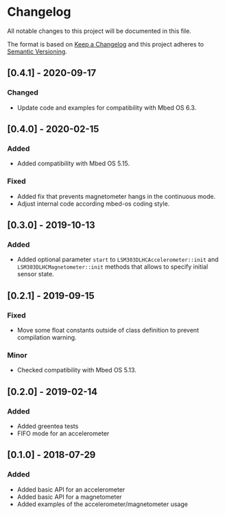 # Changelog
All notable changes to this project will be documented in this file.

The format is based on [Keep a Changelog](https://keepachangelog.com/en/1.0.0/)
and this project adheres to [Semantic Versioning](https://semver.org/spec/v2.0.0.html).

## [0.4.1] - 2020-09-17
### Changed

- Update code and examples for compatibility with Mbed OS 6.3.

## [0.4.0] - 2020-02-15
### Added

- Added compatibility with Mbed OS 5.15.

### Fixed

- Added fix that prevents magnetometer hangs in the continuous mode.
- Adjust internal code according mbed-os coding style.

## [0.3.0] - 2019-10-13
### Added

- Added optional parameter `start` to `LSM303DLHCAccelerometer::init` and
  `LSM303DLHCMagnetometer::init` methods that allows to specify initial sensor state.

## [0.2.1] - 2019-09-15
### Fixed

- Move some float constants outside of class definition to prevent compilation warning.

### Minor

- Checked compatibility with Mbed OS 5.13.

## [0.2.0] - 2019-02-14
### Added

- Added greentea tests
- FIFO mode for an accelerometer

## [0.1.0] - 2018-07-29
### Added

- Added basic API for an accelerometer
- Added basic API for a magnetometer
- Added examples of the accelerometer/magnetometer usage
